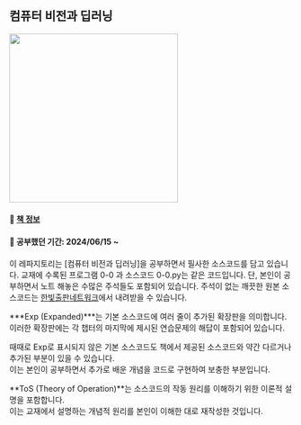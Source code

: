 ## 컴퓨터 비전과 딥러닝
<img src="https://contents.kyobobook.co.kr/sih/fit-in/458x0/pdt/9791156645481.jpg" height="300">   

#### 📘 [책 정보](https://product.kyobobook.co.kr/detail/S000200616653)
#### 📖 공부했던 기간: 2024/06/15 ~

이 레파지토리는 [컴퓨터 비전과 딥러닝]을 공부하면서 필사한 소스코드를 담고 있습니다.
교재에 수록된 프로그램 0-0 과 소스코드 0-0.py는 같은 코드입니다.
단, 본인이 공부하면서 노트 해놓은 수많은 주석들도 포함되어 있습니다.
주석이 없는 깨끗한 원본 소스코드는 [한빛출판네트워크](https://www.hanbit.co.kr/src/4548)에서 내려받을 수 있습니다. 

***Exp (Expanded)***는 기본 소스코드에 여러 줄이 추가된 확장판을 의미합니다.   
이러한 확장판에는 각 챕터의 마지막에 제시된 연습문제의 해답이 포함되어 있습니다.

때때로 Exp로 표시되지 않은 기본 소스코드도 책에서 제공된 소스코드와 약간 다르거나 추가된 부분이 있을 수 있습니다.   
이는 본인이 공부하면서 추가로 배운 개념을 코드로 구현하여 보충한 부분입니다.

**ToS (Theory of Operation)**는 소스코드의 작동 원리를 이해하기 위한 이론적 설명을 포함합니다.   
이는 교재에서 설명하는 개념적 원리를 본인이 이해한 대로 재작성한 것입니다.
